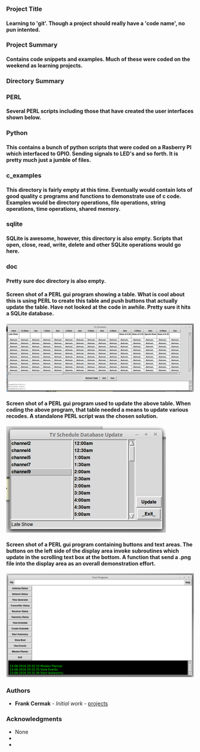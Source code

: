 ### Project Title
#### Learning to 'git'. Though a project should really have a 'code name', no pun intented.

### Project Summary
#### Contains code snippets and examples. Much of these were coded on the weekend as learning projects.  

### Directory Summary
### PERL
#### Several PERL scripts including those that have created the user interfaces shown below.

### Python
#### This contains a bunch of python scripts that were coded on a Rasberry PI which interfaced to GPIO. Sending signals to LED's and so forth. It is pretty much just a jumble of files.

### c_examples
#### This directory is fairly empty at this time. Eventually would contain lots of good quality c programs and functions to demonstrate use of c code. Examples would be directory operations, file operations, string operations, time operations, shared memory.

### sqlite
#### SQLite is awesome, however, this directory is also empty. Scripts that open, close, read, write, delete and other SQLite operations would go here.

### doc
#### Pretty sure doc directory is also empty.

#### Screen shot of a PERL gui program showing a table. What is cool about this is using PERL to create this table and push buttons that actually update the table. Have not looked at the code in awhile. Pretty sure it hits a SQLite database.
![ScreenShot](https://github.com/fac3d/projects/blob/master/perl/tvschedule.png)

#### Screen shot of a PERL gui program used to update the above table. When coding the above program, that table needed a means to update various recodes. A standalone PERL script was the chosen solution.
![ScreenShot](https://github.com/fac3d/projects/blob/master/perl/tvscheduleupdater.png)

#### Screen shot of a PERL gui program containing buttons and text areas. The buttons on the left side of the display area invoke subroutines which update in the scrolling text box at the bottom. A function that send a .png file into the display area as an overall demonstration effort.
![ScreenShot](https://github.com/fac3d/projects/blob/master/perl/gs.png)

### Authors
* **Frank Cermak** - *Initial work* - [projects](https://github.com/fac3d/projects)

### Acknowledgments
* None
* 
* 
